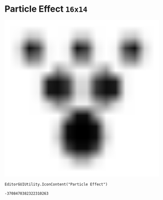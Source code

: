 # Particle Effect `16x14`
<img src="/img/Particle%20Effect.png" width=512 height=512>

``` CSharp
EditorGUIUtility.IconContent("Particle Effect")
```
```
-3708470382322310263
```
